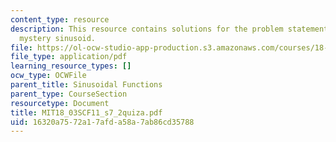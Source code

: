 ```yaml
---
content_type: resource
description: This resource contains solutions for the problem statements related to
  mystery sinusoid.
file: https://ol-ocw-studio-app-production.s3.amazonaws.com/courses/18-03sc-differential-equations-fall-2011/16320a7572a17afda58a7ab86cd35788_MIT18_03SCF11_s7_2quiza.pdf
file_type: application/pdf
learning_resource_types: []
ocw_type: OCWFile
parent_title: Sinusoidal Functions
parent_type: CourseSection
resourcetype: Document
title: MIT18_03SCF11_s7_2quiza.pdf
uid: 16320a75-72a1-7afd-a58a-7ab86cd35788
---
```

